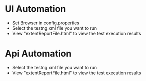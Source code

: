 # UI Automation
- Set Browser in config.properties
- Select the testng.xml file you want to run
- View "extentReportFile.html" to view the test execution results

# Api Automation
- Select the testng.xml file you want to run
- View "extentReportFile.html" to view the test execution results
